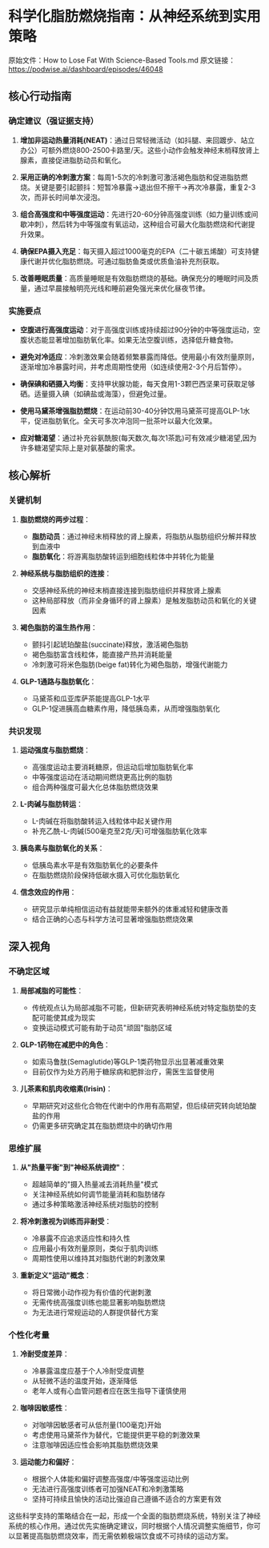 # 科学化脂肪燃烧指南：从神经系统到实用策略

原始文件：How to Lose Fat With Science-Based Tools.md
原文链接：https://podwise.ai/dashboard/episodes/46048

## 核心行动指南

### 确定建议（强证据支持）

1. **增加非运动热量消耗(NEAT)**：通过日常轻微活动（如抖腿、来回踱步、站立办公）可额外燃烧800-2500卡路里/天。这些小动作会触发神经末梢释放肾上腺素，直接促进脂肪动员和氧化。

2. **采用正确的冷刺激方案**：每周1-5次的冷刺激可激活褐色脂肪和促进脂肪燃烧。关键是要引起颤抖：短暂冷暴露→退出但不擦干→再次冷暴露，重复2-3次，而非长时间单次浸泡。

3. **组合高强度和中等强度运动**：先进行20-60分钟高强度训练（如力量训练或间歇冲刺），然后转为中等强度有氧运动，这种组合可最大化脂肪燃烧和代谢提升效果。

4. **确保EPA摄入充足**：每天摄入超过1000毫克的EPA（二十碳五烯酸）可支持健康代谢并优化脂肪燃烧。可通过脂肪鱼类或优质鱼油补充剂获取。

5. **改善睡眠质量**：高质量睡眠是有效脂肪燃烧的基础。确保充分的睡眠时间及质量，通过早晨接触明亮光线和睡前避免强光来优化昼夜节律。

### 实施要点

- **空腹进行高强度运动**：对于高强度训练或持续超过90分钟的中等强度运动，空腹状态能显著增加脂肪氧化率。如果无法空腹训练，选择低升糖食物。

- **避免对冷适应**：冷刺激效果会随着频繁暴露而降低。使用最小有效剂量原则，逐渐增加冷暴露时间，并考虑周期性使用（如连续使用2-3个月后暂停）。

- **确保碘和硒摄入均衡**：支持甲状腺功能，每天食用1-3颗巴西坚果可获取足够硒。适量摄入碘（如碘盐或海藻），但避免过量。

- **使用马黛茶增强脂肪燃烧**：在运动前30-40分钟饮用马黛茶可提高GLP-1水平，促进脂肪氧化。全天可多次冲泡同一批茶叶以最大化效果。

- **应对糖渴望**：通过补充谷氨酰胺(每天数次,每次1茶匙)可有效减少糖渴望,因为许多糖渴望实际上是对氨基酸的需求。

## 核心解析

### 关键机制

1. **脂肪燃烧的两步过程**：
   - **脂肪动员**：通过神经末梢释放的肾上腺素，将脂肪从脂肪组织分解并释放到血液中
   - **脂肪氧化**：将游离脂肪酸转运到细胞线粒体中并转化为能量

2. **神经系统与脂肪组织的连接**：
   - 交感神经系统的神经末梢直接连接到脂肪组织并释放肾上腺素
   - 这种局部释放（而非全身循环的肾上腺素）是触发脂肪动员和氧化的关键因素

3. **褐色脂肪的温生热作用**：
   - 颤抖引起琥珀酸盐(succinate)释放，激活褐色脂肪
   - 褐色脂肪富含线粒体，能直接产热并消耗能量
   - 冷刺激可将米色脂肪(beige fat)转化为褐色脂肪，增强代谢能力

4. **GLP-1通路与脂肪氧化**：
   - 马黛茶和瓜亚库萨茶能提高GLP-1水平
   - GLP-1促进胰高血糖素作用，降低胰岛素，从而增强脂肪氧化

### 共识发现

1. **运动强度与脂肪燃烧**：
   - 高强度运动主要消耗糖原，但运动后增加脂肪氧化率
   - 中等强度运动在活动期间燃烧更高比例的脂肪
   - 组合两种强度可最大化总体脂肪燃烧效果

2. **L-肉碱与脂肪转运**：
   - L-肉碱在将脂肪酸转运入线粒体中起关键作用
   - 补充乙酰-L-肉碱(500毫克至2克/天)可增强脂肪氧化效率

3. **胰岛素与脂肪氧化的关系**：
   - 低胰岛素水平是有效脂肪氧化的必要条件
   - 在脂肪燃烧阶段保持低碳水摄入可优化脂肪氧化

4. **信念效应的作用**：
   - 研究显示单纯相信运动有益就能带来额外的体重减轻和健康改善
   - 结合正确的心态与科学方法可显著增强脂肪燃烧效果

## 深入视角

### 不确定区域

1. **局部减脂的可能性**：
   - 传统观点认为局部减脂不可能，但新研究表明神经系统对特定脂肪垫的支配可能使其成为现实
   - 变换运动模式可能有助于动员"顽固"脂肪区域

2. **GLP-1药物在减肥中的角色**：
   - 如索马鲁肽(Semaglutide)等GLP-1类药物显示出显著减重效果
   - 目前仅作为处方药用于糖尿病和肥胖治疗，需医生监督使用

3. **儿茶素和肌肉收缩素(Irisin)**：
   - 早期研究对这些化合物在代谢中的作用有高期望，但后续研究转向琥珀酸盐的作用
   - 仍需更多研究确定其在脂肪燃烧中的确切作用

### 思维扩展

1. **从"热量平衡"到"神经系统调控"**：
   - 超越简单的"摄入热量减去消耗热量"模式
   - 关注神经系统如何调节能量消耗和脂肪储存
   - 通过多种策略激活神经系统对脂肪的控制

2. **将冷刺激视为训练而非耐受**：
   - 冷暴露不应追求适应性和持久性
   - 应用最小有效剂量原则，类似于肌肉训练
   - 周期性使用以维持其对脂肪代谢的刺激效果

3. **重新定义"运动"概念**：
   - 将日常微小动作视为有价值的代谢刺激
   - 无需传统高强度训练也能显著影响脂肪燃烧
   - 为无法进行常规运动的人群提供替代方案

### 个性化考量

1. **冷耐受度差异**：
   - 冷暴露温度应基于个人冷耐受度调整
   - 从轻微不适的温度开始，逐渐降低
   - 老年人或有心血管问题者应在医生指导下谨慎使用

2. **咖啡因敏感性**：
   - 对咖啡因敏感者可从低剂量(100毫克)开始
   - 考虑使用马黛茶作为替代，它能提供更平稳的刺激效果
   - 注意咖啡因适应性会影响其脂肪燃烧效果

3. **运动能力和偏好**：
   - 根据个人体能和偏好调整高强度/中等强度运动比例
   - 无法进行高强度训练者可加强NEAT和冷刺激策略
   - 坚持可持续且愉快的活动比强迫自己遵循不适合的方案更有效

这些科学支持的策略结合在一起，形成一个全面的脂肪燃烧系统，特别关注了神经系统的核心作用。通过优先实施确定建议，同时根据个人情况调整实施细节，你可以显著提高脂肪燃烧效率，而无需依赖极端饮食或不可持续的运动方案。
